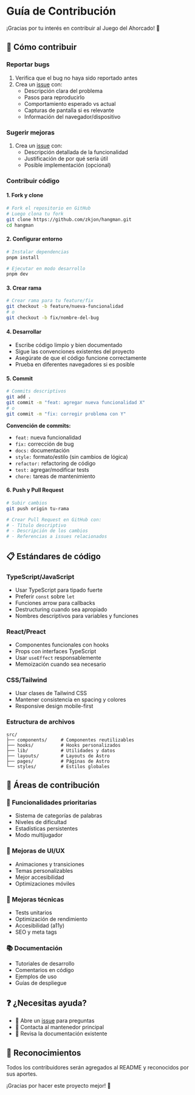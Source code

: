 # Guía de Contribución

¡Gracias por tu interés en contribuir al Juego del Ahorcado! 🎉

## 🤝 Cómo contribuir

### Reportar bugs
1. Verifica que el bug no haya sido reportado antes
2. Crea un [issue](../../issues/new) con:
   - Descripción clara del problema
   - Pasos para reproducirlo
   - Comportamiento esperado vs actual
   - Capturas de pantalla si es relevante
   - Información del navegador/dispositivo

### Sugerir mejoras
1. Crea un [issue](../../issues/new) con:
   - Descripción detallada de la funcionalidad
   - Justificación de por qué sería útil
   - Posible implementación (opcional)

### Contribuir código

#### 1. Fork y clone
```bash
# Fork el repositorio en GitHub
# Luego clona tu fork
git clone https://github.com/zkjon/hangman.git
cd hangman
```

#### 2. Configurar entorno
```bash
# Instalar dependencias
pnpm install

# Ejecutar en modo desarrollo
pnpm dev
```

#### 3. Crear rama
```bash
# Crear rama para tu feature/fix
git checkout -b feature/nueva-funcionalidad
# o
git checkout -b fix/nombre-del-bug
```

#### 4. Desarrollar
- Escribe código limpio y bien documentado
- Sigue las convenciones existentes del proyecto
- Asegúrate de que el código funcione correctamente
- Prueba en diferentes navegadores si es posible

#### 5. Commit
```bash
# Commits descriptivos
git add .
git commit -m "feat: agregar nueva funcionalidad X"
# o
git commit -m "fix: corregir problema con Y"
```

**Convención de commits:**
- `feat:` nueva funcionalidad
- `fix:` corrección de bug
- `docs:` documentación
- `style:` formato/estilo (sin cambios de lógica)
- `refactor:` refactoring de código
- `test:` agregar/modificar tests
- `chore:` tareas de mantenimiento

#### 6. Push y Pull Request
```bash
# Subir cambios
git push origin tu-rama

# Crear Pull Request en GitHub con:
# - Título descriptivo
# - Descripción de los cambios
# - Referencias a issues relacionados
```

## 📋 Estándares de código

### TypeScript/JavaScript
- Usar TypeScript para tipado fuerte
- Preferir `const` sobre `let`
- Funciones arrow para callbacks
- Destructuring cuando sea apropiado
- Nombres descriptivos para variables y funciones

### React/Preact
- Componentes funcionales con hooks
- Props con interfaces TypeScript
- Usar `useEffect` responsablemente
- Memoización cuando sea necesario

### CSS/Tailwind
- Usar clases de Tailwind CSS
- Mantener consistencia en spacing y colores
- Responsive design mobile-first

### Estructura de archivos
```
src/
├── components/     # Componentes reutilizables
├── hooks/          # Hooks personalizados
├── lib/            # Utilidades y datos
├── layouts/        # Layouts de Astro
├── pages/          # Páginas de Astro
└── styles/         # Estilos globales
```

## 🎯 Áreas de contribución

### 🚀 Funcionalidades prioritarias
- Sistema de categorías de palabras
- Niveles de dificultad
- Estadísticas persistentes
- Modo multijugador

### 🎨 Mejoras de UI/UX
- Animaciones y transiciones
- Temas personalizables
- Mejor accesibilidad
- Optimizaciones móviles

### 🧹 Mejoras técnicas
- Tests unitarios
- Optimización de rendimiento
- Accesibilidad (a11y)
- SEO y meta tags

### 📚 Documentación
- Tutoriales de desarrollo
- Comentarios en código
- Ejemplos de uso
- Guías de despliegue

## ❓ ¿Necesitas ayuda?

- 💬 Abre un [issue](../../issues) para preguntas
- 📧 Contacta al mantenedor principal
- 📖 Revisa la documentación existente

## 🙏 Reconocimientos

Todos los contribuidores serán agregados al README y reconocidos por sus aportes.

¡Gracias por hacer este proyecto mejor! 🚀
